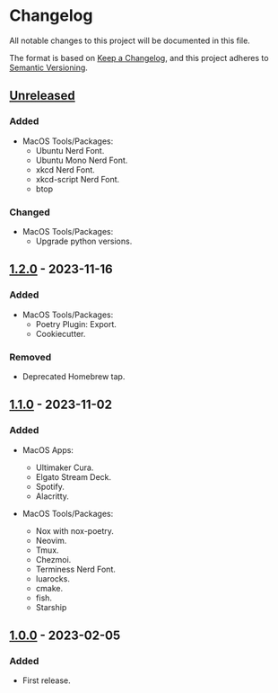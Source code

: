 # Changelog
All notable changes to this project will be documented in this file.

The format is based on [Keep a Changelog](https://keepachangelog.com/en/1.0.0/),
and this project adheres to [Semantic Versioning](https://semver.org/spec/v2.0.0.html).


## [Unreleased]
### Added
- MacOS Tools/Packages:
    * Ubuntu Nerd Font.
    * Ubuntu Mono Nerd Font.
    * xkcd Nerd Font.
    * xkcd-script Nerd Font.
    * btop

### Changed
- MacOS Tools/Packages:
    * Upgrade python versions.

## [1.2.0] - 2023-11-16
### Added
- MacOS Tools/Packages:
    * Poetry Plugin: Export.
    * Cookiecutter.

### Removed
- Deprecated Homebrew tap.

## [1.1.0] - 2023-11-02
### Added
- MacOS Apps:
    * Ultimaker Cura.
    * Elgato Stream Deck.
    * Spotify.
    * Alacritty.

- MacOS Tools/Packages:
    * Nox with nox-poetry.
    * Neovim.
    * Tmux.
    * Chezmoi.
    * Terminess Nerd Font.
    * luarocks.
    * cmake.
    * fish.
    * Starship

## [1.0.0] - 2023-02-05
### Added
- First release.

[Unreleased]: https://github.com/fedejaure/dev-setup/compare/v1.2.0...develop
[1.2.0]: https://github.com/fedejaure/dev-setup/compare/v1.1.0...v1.2.0
[1.1.0]: https://github.com/fedejaure/dev-setup/compare/v1.0.0...v1.1.0
[1.0.0]: https://github.com/fedejaure/dev-setup/compare/releases/tag/v1.0.0
